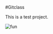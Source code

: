 #Gitclass

This is a test project.

![fun](http://static1.squarespace.com/static/52d62550e4b09a1f1b0861f1/t/52fbec7be4b003139ba67d98/1451503222102/?format=1500w)
